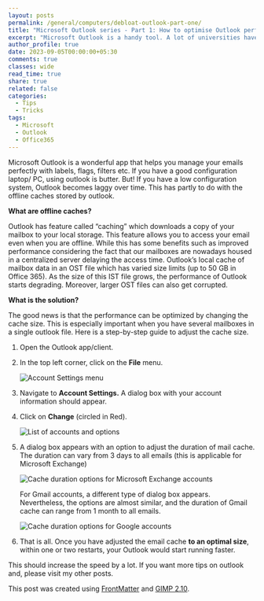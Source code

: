 ```yaml
---
layout: posts
permalink: /general/computers/debloat-outlook-part-one/
title: "Microsoft Outlook series - Part 1: How to optimise Outlook performance"
excerpt: "Microsoft Outlook is a handy tool. A lot of universities have a subscription to Outlook and can help people in Academia manage their email in a smart way. This is a short piece in a multipart article discussing the use of Outlook."
author_profile: true
date: 2023-09-05T00:00:00+05:30
comments: true
classes: wide
read_time: true
share: true
related: false
categories:
  - Tips
  - Tricks
tags:
  - Microsoft
  - Outlook
  - Office365    
---
```


Microsoft Outlook is a wonderful app that helps you manage your emails perfectly
with labels, flags, filters etc. If you have a good configuration laptop/ PC,
using outlook is butter. But! If you have a low configuration system, Outlook
becomes laggy over time. This has partly to do with the offline caches stored by
outlook.

**What are offline caches?**

Outlook has feature called “caching” which downloads a copy of your mailbox to
your local storage. This feature allows you to access your email even when you
are offline. While this has some benefits such as improved performance
considering the fact that our mailboxes are nowadays housed in a centralized
server delaying the access time. Outlook’s local cache of mailbox data in an OST
file which has varied size limits (up to 50 GB in Office 365). As the size of
this IST file grows, the performance of Outlook starts degrading. Moreover,
larger OST files can also get corrupted.

**What is the solution?**

The good news is that the performance can be optimized by changing the cache
size. This is especially important when you have several mailboxes in a single
outlook file. Here is a step-by-step guide to adjust the cache size.

1. Open the Outlook app/client.

2. In the top left corner, click on the **File** menu.
   
   ![Account Settings menu](/images/general/outlook-debloat.png)

3. Navigate to **Account Settings.** A dialog box with your account information
   should appear.

4. Click on **Change** (circled in Red).
   
   ![List of accounts and options](/images/general/outlook-debloat2.png)

5. A dialog box appears with an option to adjust the duration of mail cache.
   The duration can vary from 3 days to all emails (this is applicable for
   Microsoft Exchange)
   
   ![Cache duration options for Microsoft Exchange accounts](/images/general/outlook-debloat3.png)
   
   For Gmail accounts, a different type of dialog box appears. Nevertheless,
   the options are almost similar, and the duration of Gmail cache can range
   from 1 month to all emails.
   
   ![Cache duration options for Google accounts](/images/general/outlook-debloat4.png)

6. That is all. Once you have adjusted the email cache **to an optimal size**,
   within one or two restarts, your Outlook would start running faster.

This should increase the speed by a lot. If you want more tips on outlook and, please visit my other posts.

This post was created using [FrontMatter](https://frontmatter.codes/) and [GIMP 2.10](https://www.gimp.org/). 
